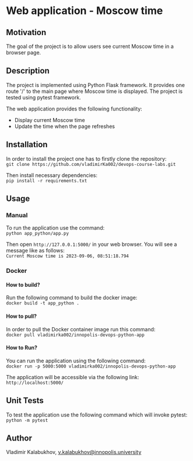 # Web application - Moscow time

## Motivation
The goal of the project is to allow users see current Moscow time in a browser page.


## Description
The project is implemented using Python Flask framework. It provides one route '/' to the
main page where Moscow time is displayed. The project is tested using pytest framework.

The web application provides the following functionality:
- Display current Moscow time
- Update the time when the page refreshes


## Installation
In order to install the project one has to firstly clone the repository:  
`git clone https://github.com/vladimirKa002/devops-course-labs.git`

Then install necessary dependencies:  
`pip install -r requirements.txt`


## Usage

### Manual

To run the application use the command:  
`python app_python/app.py`

Then open `http://127.0.0.1:5000/` in your web browser. You will see a message like as follows:  
`Current Moscow time is 2023-09-06, 08:51:18.794`

### Docker

#### How to build?

Run the following command to build the docker image:  
`docker build -t app_python .`

#### How to pull?

In order to pull the Docker container image run this command:  
`docker pull vladimirka002/innopolis-devops-python-app`

#### How to Run?

You can run the application using the following command:  
`docker run -p 5000:5000 vladimirka002/innopolis-devops-python-app`

The application will be accessible via the following link: `http://localhost:5000/`


## Unit Tests

To test the application use the following command which will invoke pytest:  
`python -m pytest`


## Author
Vladimir Kalabukhov, v.kalabukhov@innopolis.university